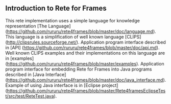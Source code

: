 Introduction to Rete for Frames
----
This rete implementation uses a simple language for knowledge representation [The Language] (https://github.com/rururu/rete4frames/blob/master/doc/language.md).
This language is a simplification of well known language [CLIPS] (http://clipsrules.sourceforge.net/).
Application program interface described in [API] (https://github.com/rururu/rete4frames/blob/master/doc/api.md).
Well known CLIPS examples and their implementations on this language are in [examples] (https://github.com/rururu/rete4frames/blob/master/examples).
Application program interface for embedding Rete for Frames into Java programs described in [Java Interface] (https://github.com/rururu/rete4frames/blob/master/doc/java_interface.md).
Example of using Java interface is in [Eclipse project] (https://github.com/rururu/rete4frames/blob/master/Rete4framesEclipseTest/src/test/ReteTest.java).

